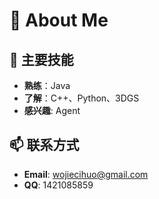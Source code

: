 # 👋 About Me

## 🎯 主要技能
- **熟练**：Java  
- **了解**：C++、Python、3DGS
- **感兴趣**: Agent

## 📫 联系方式
- **Email**: wojiecihuo@gmail.com
- **QQ**: 1421085859
